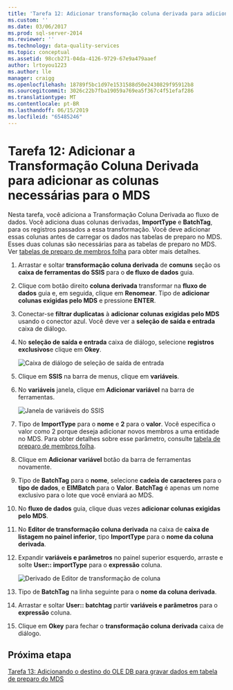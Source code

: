 ```yaml
---
title: 'Tarefa 12: Adicionar transformação coluna derivada para adicionar colunas exigidas pelo MDS | Microsoft Docs'
ms.custom: ''
ms.date: 03/06/2017
ms.prod: sql-server-2014
ms.reviewer: ''
ms.technology: data-quality-services
ms.topic: conceptual
ms.assetid: 98ccb271-04da-4126-9729-67e9a479aaef
author: lrtoyou1223
ms.author: lle
manager: craigg
ms.openlocfilehash: 18789f5bc1d97e1531588d50e2430829f95912b8
ms.sourcegitcommit: 3026c22b7fba19059a769ea5f367c4f51efaf286
ms.translationtype: MT
ms.contentlocale: pt-BR
ms.lasthandoff: 06/15/2019
ms.locfileid: "65485246"
---
```

# <a name="task-12-adding-derived-column-transform-to-add-columns-required-by-mds"></a>Tarefa 12: Adicionar a Transformação Coluna Derivada para adicionar as colunas necessárias para o MDS
  Nesta tarefa, você adiciona a Transformação Coluna Derivada ao fluxo de dados. Você adiciona duas colunas derivadas, **ImportType** e **BatchTag**, para os registros passados a essa transformação. Você deve adicionar essas colunas antes de carregar os dados nas tabelas de preparo no MDS. Esses duas colunas são necessárias para as tabelas de preparo no MDS. Ver [tabelas de preparo de membros folha](../master-data-services/leaf-member-staging-table-master-data-services.md) para obter mais detalhes.  
  
1.  Arrastar e soltar **transformação coluna derivada** de **comuns** seção os **caixa de ferramentas do SSIS** para o **de fluxo de dados** guia.  
  
2.  Clique com botão direito **coluna derivada** transformar na **fluxo de dados** guia e, em seguida, clique em **Renomear**. Tipo de **adicionar colunas exigidas pelo MDS** e pressione **ENTER**.  
  
3.  Conectar-se **filtrar duplicatas** à **adicionar colunas exigidas pelo MDS** usando o conector azul. Você deve ver a **seleção de saída e entrada** caixa de diálogo.  
  
4.  No **seleção de saída e entrada** caixa de diálogo, selecione **registros exclusivos**e clique em **Okey**.  
  
     ![Caixa de diálogo de seleção de saída de entrada](../../2014/tutorials/media/et-addingdcttoaddcolumnsrequiredbymds-01.jpg "caixa de diálogo de seleção de saída de entrada")  
  
5.  Clique em **SSIS** na barra de menus, clique em **variáveis**.  
  
6.  No **variáveis** janela, clique em **Adicionar variável** na barra de ferramentas.  
  
     ![Janela de variáveis do SSIS](../../2014/tutorials/media/et-addingdcttoaddcolumnsrequiredbymds-02.jpg "janela variáveis do SSIS")  
  
7.  Tipo de **ImportType** para o **nome** e **2** para o **valor**. Você especifica o valor como 2 porque deseja adicionar novos membros a uma entidade no MDS. Para obter detalhes sobre esse parâmetro, consulte [tabela de preparo de membros folha](../master-data-services/leaf-member-staging-table-master-data-services.md).  
  
8.  Clique em **Adicionar variável** botão da barra de ferramentas novamente.  
  
9. Tipo de **BatchTag** para o **nome**, selecione **cadeia de caracteres** para o **tipo de dados**, e **EIMBatch** para o **Valor**. **BatchTag** é apenas um nome exclusivo para o lote que você enviará ao MDS.  
  
10. No **fluxo de dados** guia, clique duas vezes **adicionar colunas exigidas pelo MDS**.  
  
11. No **Editor de transformação coluna derivada** na caixa de **caixa de listagem no painel inferior**, tipo **ImportType** para o **nome da coluna derivada**.  
  
12. Expandir **variáveis e parâmetros** no painel superior esquerdo, arraste e solte **User:: importType** para o **expressão** coluna.  
  
     ![Derivado de Editor de transformação de coluna](../../2014/tutorials/media/et-addingdcttoaddcolumnsrequiredbymds-03.jpg "derivado do Editor de transformação de coluna")  
  
13. Tipo de **BatchTag** na linha seguinte para o **nome da coluna derivada**.  
  
14. Arrastar e soltar **User:: batchtag** partir **variáveis e parâmetros** para o **expressão** coluna.  
  
15. Clique em **Okey** para fechar o **transformação coluna derivada** caixa de diálogo.  
  
## <a name="next-step"></a>Próxima etapa  
 [Tarefa 13: Adicionando o destino do OLE DB para gravar dados em tabela de preparo do MDS](../../2014/tutorials/task-13-adding-ole-db-destination-to-write-data-to-mds-staging-table.md)  
  
  
